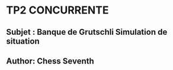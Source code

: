 # TP2 CONCURRENTE

## Subjet : Banque de Grutschli Simulation de situation


## Author: Chess Seventh